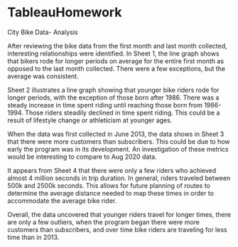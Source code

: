 # TableauHomework

City Bike Data- Analysis 

After reviewing the bike data from the first month and last month collected, interesting relationships were identified. In Sheet 1, the line graph shows that bikers rode for longer periods on average for the entire first month as opposed to the last month collected. There were a few exceptions, but the average was consistent. 

Sheet 2 illustrates a line graph showing that younger bike riders rode for longer periods, with the exception of those born after 1986. There was a steady increase in time spent riding until reaching those born from 1986-1994. Those riders steadily declined in time spent riding. This could be a result of lifestyle change or athleticism at younger ages. 

When the data was first collected in June 2013, the data shows in Sheet 3 that there were more customers than subscribers. This could be due to how early the program was in its development. An investigation of these metrics would be interesting to compare to Aug 2020 data. 

It appears from Sheet 4 that there were only a few riders who achieved almost 4 million seconds in trip duration. In general, riders traveled between 500k and 2500k seconds. This allows for future planning of routes to determine the average distance needed to map these times in order to accommodate the average bike rider.

Overall, the data uncovered that younger riders travel for longer times, there are only a few outliers, when the program began there were more customers than subscribers, and over time bike riders are traveling for less time than in 2013.

